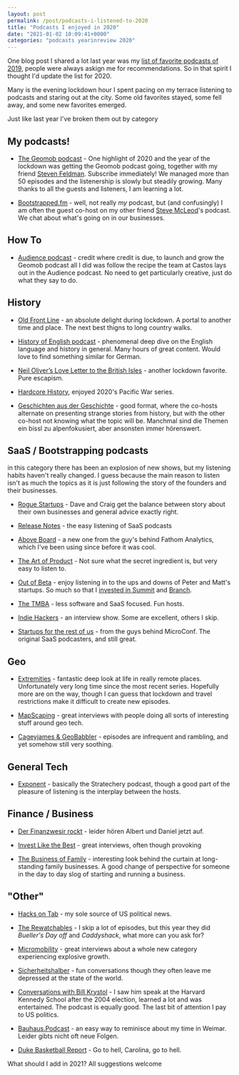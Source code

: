 ```yaml
---
layout: post
permalink: /post/podcasts-i-listened-to-2020
title: "Podcasts I enjoyed in 2020"
date: "2021-01-02 10:09:41+0000"
categories: "podcasts yearinreview 2020"
---
```


One blog post I shared a lot last year was my
[list of favorite podcasts of 2019](/post/podcasts-i-listened-to-2019), people were always askign me for recommendations. So in that spirit I thought I'd update the list for 2020.


Many is the evening lockdown hour I spent pacing on my terrace listening to
podcasts and staring out at the city. Some old favorites stayed, some fell
away, and some new favorites emerged. 


Just like last year I've broken them out by category

## My podcasts!

  * [The Geomob podcast](https://thegeomob.com/podcast/) - One highlight of
    2020 and the year of the lockdown was getting
    the Geomob podcast going, together with
    my friend [Steven Feldman](https://twitter.com/StevenFeldman).
    Subscribe immediately! We managed more than 50 episodes and the
    listenership is slowly but steadily growing. Many thanks to all the guests
    and listeners, I am learning a lot.

  * [Bootstrapped.fm](https://bootstrapped.fm/) - well, not really _my_ podcast,
    but (and confusingly) I am often the guest co-host on my other friend
    [Steve McLeod](https://twitter.com/steveofmcleod)'s podcast. We chat
    about what's going on in our businesses. 


## How To

  * [Audience podcast](https://castos.com/audience/) - credit where credit is due, to launch and grow the Geomob podcast all I did was follow the recipe the team at Castos lays out in the Audience podcast. No need to get particularly creative, just do what they say to do. 

## History

  * [Old Front Line](https://oldfrontline.co.uk/) - an absolute delight during lockdown. A portal to another time and place. The next best thigns to long country walks.

  * [History of English podcast](https://historyofenglishpodcast.com/) - 
    phenomenal deep dive on the English language and history in general. 
    Many hours of great content. Would love to find something similar for 
    German.

  * [Neil Oliver’s Love Letter to the British Isles](https://podcasts.apple.com/gb/podcast/neil-olivers-love-letter-to-the-british-isles/id1513737418) - another lockdown favorite. Pure escapism.

  * [Hardcore History](https://www.dancarlin.com/hardcore-history-series/), enjoyed 2020's Pacific War series.
  
  * [Geschichten aus der Geschichte](https://www.zeitsprung.fm/) - good format, where the co-hosts alternate on presenting strange stories from history, but with the other co-host not knowing what the topic will be. Manchmal sind die Themen ein bissl zu alpenfokusiert, aber ansonsten immer hörenswert. 
  

## SaaS / Bootstrapping podcasts

  in this category there has been an explosion of new shows, but my listening
  habits haven't really changed. I guess because the main reason to listen isn't as much the topics as it is just following the story of the founders and their businesses. 

  * [Rogue Startups](https://roguestartups.com/) - Dave and Craig get the balance between story about their own businesses and general advice exactly right.
  
  * [Release Notes](https://releasenotes.tv/) - the easy listening of SaaS podcasts

  * [Above Board](https://usefathom.com/podcast) - a new one from the guy's behind Fathom Analytics, which I've been using since before it was cool. 

  * [The Art of Product](https://artofproductpodcast.com/) - Not sure what the secret ingredient is, but very easy to listen to.

  * [Out of Beta](https://podcasts.apple.com/us/podcast/out-of-beta/id1470198478) - enjoy listening in to the ups and downs of Peter and Matt's startups. So much so that I [invested in Summit](/post/investing-in-summit) and [Branch](/post/investing-in-branch). 

  * [The TMBA](https://www.tropicalmba.com/podcasts/) - less software and SaaS focused. Fun hosts.

  * [Indie Hackers](https://www.indiehackers.com/podcast) - an interview show. Some are excellent, others I skip.

  * [Startups for the rest of us](https://www.startupsfortherestofus.com) - from the guys behind MicroConf. The original SaaS podcasters, and still great.

## Geo

  * [Extremities](https://anchor.fm/extremities) - fantastic deep look at
  life in really remote places. Unfortunately very long time since the most
  recent series. Hopefully more are on the way, though I can guess that
  lockdown and travel restrictions make it difficult to create new episodes. 

  * [MapScaping](https://mapscaping.com/blogs/the-mapscaping-podcast) - great interviews with people doing all sorts of interesting stuff around geo tech.

  * [Cageyjames & GeoBabbler](https://cng.fireside.fm/) - episodes are
  infrequent and rambling, and yet somehow still very soothing. 

## General Tech

  * [Exponent](https://exponent.fm/) - basically the Stratechery podcast, though a good part of the pleasure of listening is the interplay between the hosts. 
  
## Finance / Business

  * [Der Finanzwesir rockt](https://www.finanzwesir.com/blog/kategorien/podcast) - leider hören Albert und Daniel jetzt auf. 

  * [Invest Like the Best](http://investorfieldguide.com/podcast/) - great interviews, often though provoking

  * [The Business of Family](https://www.businessoffamily.net/) - interesting look behind the curtain at long-standing family businesses. A good change of perspective for someone in the day to day slog of starting and running a business.

## "Other"

  * [Hacks on Tab](https://www.hacksontap.com/) - my sole source of US political news.
  
  * [The Rewatchables](https://www.theringer.com/the-rewatchables) - I skip a
  lot of episodes, but this year they did _Bueller's Day off_ and
  _Caddyshack_, what more can you ask for?
  
  * [Micromobility](https://micromobility.io/podcast/) - great interviews about a whole new category experiencing explosive growth.
  
  * [Sicherheitshalber](https://soundcloud.com/sicherheitshalber) - fun conversations though they often leave me depressed at the state of the world.

  * [Conversations with Bill Krystol](https://conversationswithbillkristol.org/) - I saw him speak at the Harvard Kennedy School after the 2004 election, learned a lot and was entertained. The podcast is equally good. The last bit of attention I pay to US politics.

  * [Bauhaus.Podcast](https://podcasts.apple.com/us/podcast/bauhaus-podcast/id1443751173) - an easy way to reminisce about my time in Weimar. Leider gibts nicht oft neue Folgen.

  * [Duke Basketball Report](https://podcasts.apple.com/us/podcast/duke-basketball-report/id954964236) - Go to hell, Carolina, go to hell. 


What should I add in 2021? All suggestions welcome








